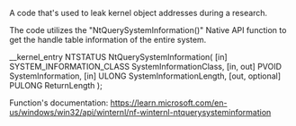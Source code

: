 A code that's used to leak kernel object addresses during a research.

The code utilizes the "NtQuerySystemInformation()" Native API function to get the handle table information of the entire system.

__kernel_entry NTSTATUS NtQuerySystemInformation(
  [in]            SYSTEM_INFORMATION_CLASS SystemInformationClass,
  [in, out]       PVOID                    SystemInformation,
  [in]            ULONG                    SystemInformationLength,
  [out, optional] PULONG                   ReturnLength
);

Function's documentation:
https://learn.microsoft.com/en-us/windows/win32/api/winternl/nf-winternl-ntquerysysteminformation 
